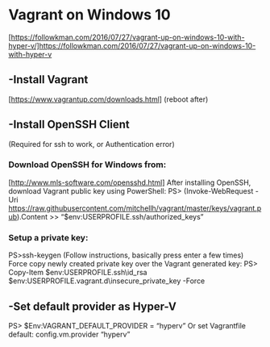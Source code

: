 # Vagrant on Windows 10

[https://followkman.com/2016/07/27/vagrant-up-on-windows-10-with-hyper-v/]https://followkman.com/2016/07/27/vagrant-up-on-windows-10-with-hyper-v


## -Install Vagrant
[https://www.vagrantup.com/downloads.html]
(reboot after)

## -Install OpenSSH Client
(Required for ssh to work, or Authentication error)
### Download OpenSSH for Windows from:
[http://www.mls-software.com/opensshd.html]
After installing OpenSSH, download Vagrant public key using PowerShell:
PS> (Invoke-WebRequest -Uri https://raw.githubusercontent.com/mitchellh/vagrant/master/keys/vagrant.pub).Content >> “$env:USERPROFILE\.ssh/authorized_keys”
### Setup a private key:
PS>ssh-keygen
(Follow instructions, basically press enter a few times)
Force copy newly created private key over the Vagrant generated key:
PS> Copy-Item $env:USERPROFILE\.ssh\id_rsa $env:USERPROFILE\.vagrant.d\insecure_private_key -Force

## -Set default provider as Hyper-V
PS> $Env:VAGRANT_DEFAULT_PROVIDER = “hyperv”
Or set Vagrantfile default:
config.vm.provider “hyperv”
